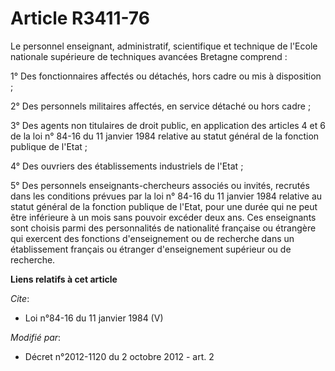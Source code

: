 # Article R3411-76

Le personnel enseignant, administratif, scientifique et technique de l'Ecole nationale supérieure de techniques avancées
Bretagne comprend : 

1° Des fonctionnaires affectés ou détachés, hors cadre ou mis à disposition ; 

2° Des personnels militaires affectés, en service détaché ou hors cadre ; 

3° Des agents non titulaires de droit public, en application des articles 4 et 6 de la loi n° 84-16 du 11 janvier 1984
relative au statut général de la fonction publique de l'Etat ; 

4° Des ouvriers des établissements industriels de l'Etat ; 

5° Des personnels enseignants-chercheurs associés ou invités, recrutés dans les conditions prévues par la loi n° 84-16 du 11
janvier 1984 relative au statut général de la fonction publique de l'Etat, pour une durée qui ne peut être inférieure à un
mois sans pouvoir excéder deux ans. Ces enseignants sont choisis parmi des personnalités de nationalité française ou
étrangère qui exercent des fonctions d'enseignement ou de recherche dans un établissement français ou étranger d'enseignement
supérieur ou de recherche.

**Liens relatifs à cet article**

_Cite_:

  - Loi n°84-16 du 11 janvier 1984 (V)

_Modifié par_:

  - Décret n°2012-1120 du 2 octobre 2012 - art. 2

